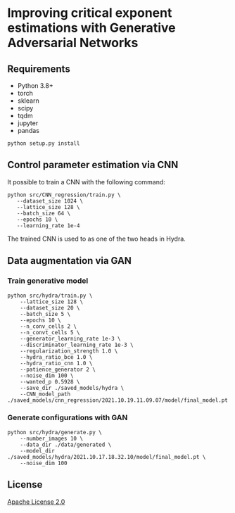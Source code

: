 # Improving critical exponent estimations with Generative Adversarial Networks

## Requirements

* Python 3.8+
* torch
* sklearn
* scipy
* tqdm
* jupyter
* pandas

```shell
python setup.py install
```
## Control parameter estimation via CNN

It possible to train a CNN with the following command:

 ```shell
python src/CNN_regression/train.py \
    --dataset_size 1024 \
    --lattice_size 128 \
    --batch_size 64 \
    --epochs 10 \
    --learning_rate 1e-4 
 ```

 The trained CNN is used to as one of the two heads in Hydra.

## Data augmentation via GAN

### Train generative model

```shell
python src/hydra/train.py \
    --lattice_size 128 \
    --dataset_size 20 \
    --batch_size 5 \
    --epochs 10 \
    --n_conv_cells 2 \
    --n_convt_cells 5 \
    --generator_learning_rate 1e-3 \
    --discriminator_learning_rate 1e-3 \
    --regularization_strength 1.0 \
    --hydra_ratio_bce 1.0 \
    --hydra_ratio_cnn 1.0 \
    --patience_generator 2 \
    --noise_dim 100 \
    --wanted_p 0.5928 \
    --save_dir ./saved_models/hydra \
    --CNN_model_path ./saved_models/cnn_regression/2021.10.19.11.09.07/model/final_model.pt
``` 

### Generate configurations with GAN

```shell
python src/hydra/generate.py \
    --number_images 10 \
    --data_dir ./data/generated \
    --model_dir ./saved_models/hydra/2021.10.17.18.32.10/model/final_model.pt \
    --noise_dim 100
```

## License
[Apache License 2.0](https://github.com/bisonai/mobilenetv3-tensorflow/blob/master/LICENSE)
